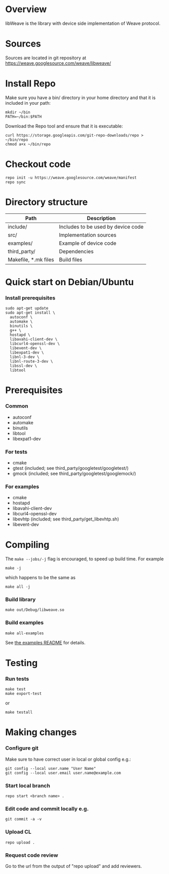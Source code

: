 # Overview

libWeave is the library with device side implementation of Weave protocol.

# Sources

Sources are located in git repository at
https://weave.googlesource.com/weave/libweave/


# Install Repo

Make sure you have a bin/ directory in your home directory
and that it is included in your path:

```
mkdir ~/bin
PATH=~/bin:$PATH
```

Download the Repo tool and ensure that it is executable:

```
curl https://storage.googleapis.com/git-repo-downloads/repo > ~/bin/repo
chmod a+x ~/bin/repo
```

# Checkout code

```
repo init -u https://weave.googlesource.com/weave/manifest
repo sync
```

# Directory structure

| Path                     | Description                        |
|--------------------------|------------------------------------|
| include/                 | Includes to be used by device code |
| src/                     | Implementation sources             |
| examples/                | Example of device code             |
| third_party/             | Dependencies                       |
| Makefile, \*.mk files    | Build files                        |


# Quick start on Debian/Ubuntu

### Install prerequisites

```
sudo apt-get update
sudo apt-get install \
  autoconf \
  automake \
  binutils \
  g++ \
  hostapd \
  libavahi-client-dev \
  libcurl4-openssl-dev \
  libevent-dev \
  libexpat1-dev \
  libnl-3-dev \
  libnl-route-3-dev \
  libssl-dev \
  libtool
```

# Prerequisites

### Common

  - autoconf
  - automake
  - binutils
  - libtool
  - libexpat1-dev

### For tests

  - cmake
  - gtest (included; see third_party/googletest/googletest/)
  - gmock (included; see third_party/googletest/googlemock/)

### For examples

  - cmake
  - hostapd
  - libavahi-client-dev
  - libcurl4-openssl-dev
  - libevhtp (included; see third_party/get_libevhtp.sh)
  - libevent-dev


# Compiling

The `make --jobs/-j` flag is encouraged, to speed up build time. For example

```
make -j
```

which happens to be the same as

```
make all -j
````

### Build library

```
make out/Debug/libweave.so
```

### Build examples

```
make all-examples
```

See [the examples README](/examples/daemon/README.md) for details.

# Testing

### Run tests

```
make test
make export-test
```

or

```
make testall
```

# Making changes

### Configure git
Make sure to have correct user in local or global config e.g.:

```
git config --local user.name "User Name"
git config --local user.email user.name@example.com
```

### Start local branch

```
repo start <branch name> .
```

### Edit code and commit locally e.g.

```
git commit -a -v
```

### Upload CL

```
repo upload .
```

### Request code review

Go to the url from the output of "repo upload" and add reviewers.
